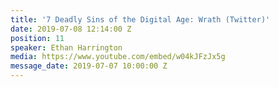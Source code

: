 ```yaml
---
title: '7 Deadly Sins of the Digital Age: Wrath (Twitter)'
date: 2019-07-08 12:14:00 Z
position: 11
speaker: Ethan Harrington
media: https://www.youtube.com/embed/w04kJFzJx5g
message_date: 2019-07-07 10:00:00 Z
---
```


